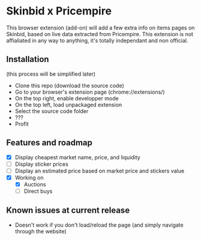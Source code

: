 # Skinbid x Pricempire

This browser extension (add-on) will add a few extra info on items pages on Skinbid, based on live data extracted from Pricempire.
This extension is not affialiated in any way to anything, it's totally independant and non official.

## Installation
(this process will be simplified later)
- Clone this repo (download the source code)
- Go to your browser's extension page (chrome://extensions/)
- On the top right, enable developper mode
- On the top left, load unpackaged extension
- Select the source code folder
- ???
- Profit

## Features and roadmap
- [x] Display cheapest market name, price, and liquidity
- [ ] Display sticker prices
- [ ] Display an estimated price based on market price and stickers value
- [x] Working on
  - [x] Auctions
  - [ ] Direct buys

## Known issues at current release
- Doesn't work if you don't load/reload the page (and simply navigate through the website)
